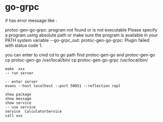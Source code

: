 # go-grpc

if has error 
message like :

protoc-gen-go-grpc: program not found or is not executable
Please specify a program using absolute path or make sure the program is available in your PATH system variable
--go-grpc_out: protoc-gen-go-grpc: Plugin failed with status code 1.

you can enter to cmd
cd to go path find protoc-gen-go and protoc-gen-go 
cp protoc-gen-go /usr/local/bin/
cp protoc-gen-go-grpc /usr/local/bin/


```shell
make  xxx
-- run server

-- enter server
evans --host localhost --port 50051 --reflection repl

show package
show message
show service
-- use service 
service  CalculatorService
call xxx
```
